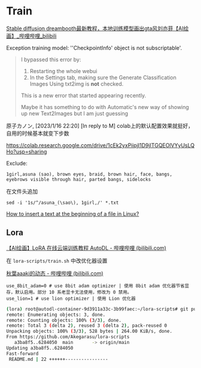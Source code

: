 # Train

[Stable diffusion dreambooth最新教程，本地训练模型画出gta风刘亦菲【AI绘画】_哔哩哔哩_bilibili](https://www.bilibili.com/video/BV1Zx4y137P6/?spm_id_from=333.337.search-card.all.click&vd_source=187217104dfd0bc027cc65f8420627b0)

Exception training model: ''CheckpointInfo' object is not subscriptable'.

>   I bypassed this error by:
>
>   1.  Restarting the whole webui
>   2.  In the Settings tab, making sure the Generate Classification Images Using txt2img is **not** checked.
>
>   This is a new error that started appearing recently.
>
>   Maybe it has something to do with Automatic's new way of showing up new Text2Images but I am just guessing

原子カノン, [2023/1/16 22:20]
[In reply to M]
colab上的默认配置效果就挺好，自用的时候基本就变下步数

https://colab.research.google.com/drive/1cEk2yxPiipjl1D9jITGQEOlVYyUsLQHo?usp=sharing

Exclude:

```
1girl,asuna (sao), brown eyes, braid, brown hair, face, bangs,  eyebrows visible through hair, parted bangs, sidelocks

```

在文件头追加

```
sed -i '1s/^/asuna_(\sao\), 1girl,/' *.txt
```



[How to insert a text at the beginning of a file in Linux?](https://www.tutorialspoint.com/how-to-insert-a-text-at-the-beginning-of-a-file-in-linux)

## Lora

[【AI绘画】LoRA 在线云端训练教程 AutoDL - 哔哩哔哩 (bilibili.com)](https://www.bilibili.com/read/cv21450198?spm_id_from=333.999.list.card_opus.click)

在 `lora-scripts/train.sh` 中改优化器设置

[秋葉aaaki的动态 - 哔哩哔哩 (bilibili.com)](https://www.bilibili.com/opus/765826255751741460?spm_id_from=333.999.0.0)

```shell
use_8bit_adam=0 # use 8bit adam optimizer | 使用 8bit adam 优化器节省显存，默认启用。部分 10 系老显卡无法使用，修改为 0 禁用。
use_lion=1 # use lion optimizer | 使用 Lion 优化器
```

```bash
(lora) root@autodl-container-9d3911a33c-3b99faec:~/lora-scripts# git pull && git submodule update
remote: Enumerating objects: 3, done.
remote: Counting objects: 100% (3/3), done.
remote: Total 3 (delta 2), reused 3 (delta 2), pack-reused 0
Unpacking objects: 100% (3/3), 528 bytes | 264.00 KiB/s, done.
From https://github.com/Akegarasu/lora-scripts
   a3ba8f5..6284050  main       -> origin/main
Updating a3ba8f5..6284050
Fast-forward
 README.md | 22 ++++++----------------
```

